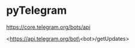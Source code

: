 
# pyTelegram

https://core.telegram.org/bots/api

<https://api.telegram.org/bot\<bot\>/getUpdates>
